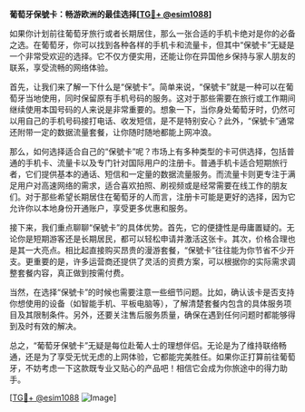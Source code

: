 **葡萄牙保號卡：畅游欧洲的最佳选择[[TG💪+ @esim1088](https://t.me/s/esim1088)]**

如果你计划前往葡萄牙旅行或者长期居住，那么一张合适的手机卡绝对是你的必备之选。在葡萄牙，你可以找到各种各样的手机卡和流量卡，但其中“保號卡”无疑是一个非常受欢迎的选择。它不仅方便实用，还能让你在异国他乡保持与家人朋友的联系，享受流畅的网络体验。

首先，让我们来了解一下什么是“保號卡”。简单来说，“保號卡”就是一种可以在葡萄牙当地使用，同时保留原有手机号码的服务。这对于那些需要在旅行或工作期间继续使用本国号码的人来说是非常重要的。想象一下，当你身处葡萄牙时，仍然可以用自己的手机号码接打电话、收发短信，是不是特别安心？此外，“保號卡”通常还附带一定的数据流量套餐，让你随时随地都能上网冲浪。

那么，如何选择适合自己的“保號卡”呢？市场上有多种类型的卡可供选择，包括普通的手机卡、流量卡以及专门针对国际用户的注册卡。普通手机卡适合短期旅行者，它们提供基本的通话、短信和一定量的数据流量服务。而流量卡则更专注于满足用户对高速网络的需求，适合喜欢拍照、刷视频或是经常需要在线工作的朋友们。对于那些希望长期居住在葡萄牙的人而言，注册卡可能是更好的选择，因为它允许你以本地身份开通账户，享受更多优惠和服务。

接下来，我们重点聊聊“保號卡”的具体优势。首先，它的便捷性是毋庸置疑的。无论你是短期游客还是长期居民，都可以轻松申请并激活这张卡。其次，价格合理也是其一大亮点。相比起直接购买昂贵的漫游套餐，“保號卡”往往能为你节省不少开支。更重要的是，许多运营商还提供了灵活的资费方案，可以根据你的实际需求调整套餐内容，真正做到按需付费。

当然，在选择“保號卡”的时候也需要注意一些细节问题。比如，确认该卡是否支持你想使用的设备（如智能手机、平板电脑等），了解清楚套餐内包含的具体服务项目及其限制条件。另外，还要关注售后服务质量，确保在遇到任何问题时都能够得到及时有效的解决。

总之，“葡萄牙保號卡”无疑是每位赴葡人士的理想伴侣。无论是为了维持联络畅通，还是为了享受无忧无虑的上网体验，它都能完美胜任。如果你正打算前往葡萄牙，不妨考虑一下这款既专业又贴心的产品吧！相信它会成为你旅途中的得力助手。

[[TG💪+ @esim1088](https://t.me/s/esim1088) ![Image](https://i.postimg.cc/4NQfJmqS/Snipaste-2025-05-13-00-14-12.png)]